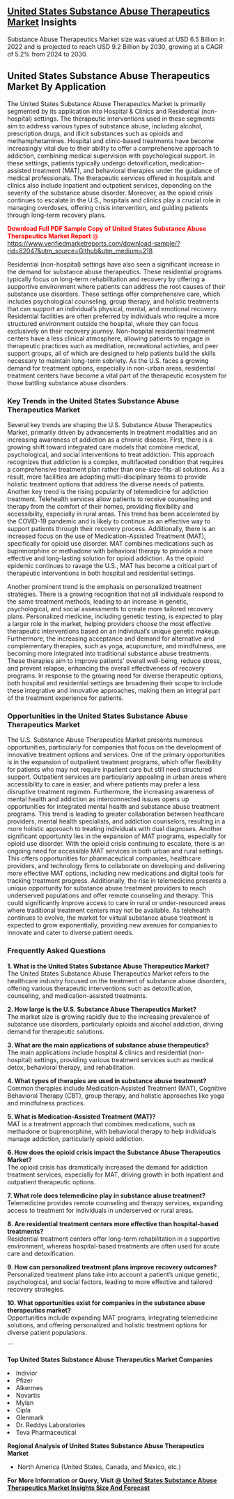 <h2><a href="https://www.verifiedmarketreports.com/download-sample/?rid=82047&amp;utm_source=Github&amp;utm_medium=218" target="_blank">United States Substance Abuse Therapeutics Market</a> Insights</h2><p>Substance Abuse Therapeutics Market size was valued at USD 6.5 Billion in 2022 and is projected to reach USD 9.2 Billion by 2030, growing at a CAGR of 5.2% from 2024 to 2030.</p><p> <h2>United States Substance Abuse Therapeutics Market By Application</h2> <p>The United States Substance Abuse Therapeutics Market is primarily segmented by its application into Hospital & Clinics and Residential (non-hospital) settings. The therapeutic interventions used in these segments aim to address various types of substance abuse, including alcohol, prescription drugs, and illicit substances such as opioids and methamphetamines. Hospital and clinic-based treatments have become increasingly vital due to their ability to offer a comprehensive approach to addiction, combining medical supervision with psychological support. In these settings, patients typically undergo detoxification, medication-assisted treatment (MAT), and behavioral therapies under the guidance of medical professionals. The therapeutic services offered in hospitals and clinics also include inpatient and outpatient services, depending on the severity of the substance abuse disorder. Moreover, as the opioid crisis continues to escalate in the U.S., hospitals and clinics play a crucial role in managing overdoses, offering crisis intervention, and guiding patients through long-term recovery plans. <p><span class=""><span style="color: #ff0000;"><strong>Download Full PDF Sample Copy of United States Substance Abuse Therapeutics Market Report</strong> @ </span><a href="https://www.verifiedmarketreports.com/download-sample/?rid=82047&amp;utm_source=Github&amp;utm_medium=218" target="_blank">https://www.verifiedmarketreports.com/download-sample/?rid=82047&amp;utm_source=Github&amp;utm_medium=218</a></span></p> Residential (non-hospital) settings have also seen a significant increase in the demand for substance abuse therapeutics. These residential programs typically focus on long-term rehabilitation and recovery by offering a supportive environment where patients can address the root causes of their substance use disorders. These settings offer comprehensive care, which includes psychological counseling, group therapy, and holistic treatments that can support an individual’s physical, mental, and emotional recovery. Residential facilities are often preferred by individuals who require a more structured environment outside the hospital, where they can focus exclusively on their recovery journey. Non-hospital residential treatment centers have a less clinical atmosphere, allowing patients to engage in therapeutic practices such as meditation, recreational activities, and peer support groups, all of which are designed to help patients build the skills necessary to maintain long-term sobriety. As the U.S. faces a growing demand for treatment options, especially in non-urban areas, residential treatment centers have become a vital part of the therapeutic ecosystem for those battling substance abuse disorders. </p> <h3>Key Trends in the United States Substance Abuse Therapeutics Market</h3> <p>Several key trends are shaping the U.S. Substance Abuse Therapeutics Market, primarily driven by advancements in treatment modalities and an increasing awareness of addiction as a chronic disease. First, there is a growing shift toward integrated care models that combine medical, psychological, and social interventions to treat addiction. This approach recognizes that addiction is a complex, multifaceted condition that requires a comprehensive treatment plan rather than one-size-fits-all solutions. As a result, more facilities are adopting multi-disciplinary teams to provide holistic treatment options that address the diverse needs of patients. Another key trend is the rising popularity of telemedicine for addiction treatment. Telehealth services allow patients to receive counseling and therapy from the comfort of their homes, providing flexibility and accessibility, especially in rural areas. This trend has been accelerated by the COVID-19 pandemic and is likely to continue as an effective way to support patients through their recovery process. Additionally, there is an increased focus on the use of Medication-Assisted Treatment (MAT), specifically for opioid use disorder. MAT combines medications such as buprenorphine or methadone with behavioral therapy to provide a more effective and long-lasting solution for opioid addiction. As the opioid epidemic continues to ravage the U.S., MAT has become a critical part of therapeutic interventions in both hospital and residential settings.</p> <p>Another prominent trend is the emphasis on personalized treatment strategies. There is a growing recognition that not all individuals respond to the same treatment methods, leading to an increase in genetic, psychological, and social assessments to create more tailored recovery plans. Personalized medicine, including genetic testing, is expected to play a larger role in the market, helping providers choose the most effective therapeutic interventions based on an individual’s unique genetic makeup. Furthermore, the increasing acceptance and demand for alternative and complementary therapies, such as yoga, acupuncture, and mindfulness, are becoming more integrated into traditional substance abuse treatments. These therapies aim to improve patients' overall well-being, reduce stress, and prevent relapse, enhancing the overall effectiveness of recovery programs. In response to the growing need for diverse therapeutic options, both hospital and residential settings are broadening their scope to include these integrative and innovative approaches, making them an integral part of the treatment experience for patients.</p> <h3>Opportunities in the United States Substance Abuse Therapeutics Market</h3> <p>The U.S. Substance Abuse Therapeutics Market presents numerous opportunities, particularly for companies that focus on the development of innovative treatment options and services. One of the primary opportunities is in the expansion of outpatient treatment programs, which offer flexibility for patients who may not require inpatient care but still need structured support. Outpatient services are particularly appealing in urban areas where accessibility to care is easier, and where patients may prefer a less disruptive treatment regimen. Furthermore, the increasing awareness of mental health and addiction as interconnected issues opens up opportunities for integrated mental health and substance abuse treatment programs. This trend is leading to greater collaboration between healthcare providers, mental health specialists, and addiction counselors, resulting in a more holistic approach to treating individuals with dual diagnoses. Another significant opportunity lies in the expansion of MAT programs, especially for opioid use disorder. With the opioid crisis continuing to escalate, there is an ongoing need for accessible MAT services in both urban and rural settings. This offers opportunities for pharmaceutical companies, healthcare providers, and technology firms to collaborate on developing and delivering more effective MAT options, including new medications and digital tools for tracking treatment progress. Additionally, the rise in telemedicine presents a unique opportunity for substance abuse treatment providers to reach underserved populations and offer remote counseling and therapy. This could significantly improve access to care in rural or under-resourced areas where traditional treatment centers may not be available. As telehealth continues to evolve, the market for virtual substance abuse treatment is expected to grow exponentially, providing new avenues for companies to innovate and cater to diverse patient needs.</p> <h3>Frequently Asked Questions</h3> <p><b>1. What is the United States Substance Abuse Therapeutics Market?</b><br> The United States Substance Abuse Therapeutics Market refers to the healthcare industry focused on the treatment of substance abuse disorders, offering various therapeutic interventions such as detoxification, counseling, and medication-assisted treatments.</p> <p><b>2. How large is the U.S. Substance Abuse Therapeutics Market?</b><br> The market size is growing rapidly due to the increasing prevalence of substance use disorders, particularly opioids and alcohol addiction, driving demand for therapeutic solutions.</p> <p><b>3. What are the main applications of substance abuse therapeutics?</b><br> The main applications include hospital & clinics and residential (non-hospital) settings, providing various treatment services such as medical detox, behavioral therapy, and rehabilitation.</p> <p><b>4. What types of therapies are used in substance abuse treatment?</b><br> Common therapies include Medication-Assisted Treatment (MAT), Cognitive Behavioral Therapy (CBT), group therapy, and holistic approaches like yoga and mindfulness practices.</p> <p><b>5. What is Medication-Assisted Treatment (MAT)?</b><br> MAT is a treatment approach that combines medications, such as methadone or buprenorphine, with behavioral therapy to help individuals manage addiction, particularly opioid addiction.</p> <p><b>6. How does the opioid crisis impact the Substance Abuse Therapeutics Market?</b><br> The opioid crisis has dramatically increased the demand for addiction treatment services, especially for MAT, driving growth in both inpatient and outpatient therapeutic options.</p> <p><b>7. What role does telemedicine play in substance abuse treatment?</b><br> Telemedicine provides remote counseling and therapy services, expanding access to treatment for individuals in underserved or rural areas.</p> <p><b>8. Are residential treatment centers more effective than hospital-based treatments?</b><br> Residential treatment centers offer long-term rehabilitation in a supportive environment, whereas hospital-based treatments are often used for acute care and detoxification.</p> <p><b>9. How can personalized treatment plans improve recovery outcomes?</b><br> Personalized treatment plans take into account a patient’s unique genetic, psychological, and social factors, leading to more effective and tailored recovery strategies.</p> <p><b>10. What opportunities exist for companies in the substance abuse therapeutics market?</b><br> Opportunities include expanding MAT programs, integrating telemedicine solutions, and offering personalized and holistic treatment options for diverse patient populations.</p> ```</p><p><strong>Top United States Substance Abuse Therapeutics Market Companies</strong></p><div data-test-id=""><p><li>Indivior</li><li> Pfizer</li><li> Alkermes</li><li> Novartis</li><li> Mylan</li><li> Cipla</li><li> Glenmark</li><li> Dr. Reddys Laboratories</li><li> Teva Pharmaceutical</li></p><div><strong>Regional Analysis of&nbsp;United States Substance Abuse Therapeutics Market</strong></div><ul><li dir="ltr"><p dir="ltr">North America&nbsp;(United States, Canada, and Mexico, etc.)</p></li></ul><p><strong>For More Information or Query, Visit @&nbsp;</strong><strong><a href="https://www.verifiedmarketreports.com/product/global-substance-abuse-therapeutics-market-growth-status-and-outlook-2019-2024/?utm_source=Github&amp;utm_medium=218" target="_blank">United States Substance Abuse Therapeutics Market Insights Size And Forecast</a></strong></p></div>
